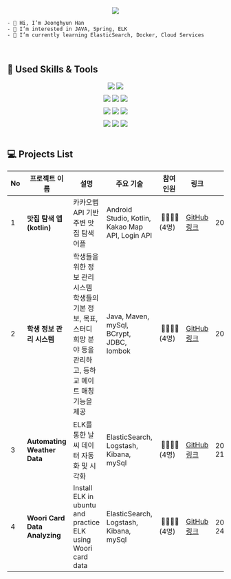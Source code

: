 <br>
<br>
<p align='center'>
    <img src="https://capsule-render.vercel.app/api?type=cylinder&color=51c481&text=Learning,%20Growing,%20Creating&fontAlignY=45&fontColor=eee4e1&fontSize=40&height=150"/>
</p>

```
- 👋 Hi, I’m Jeonghyun Han
- 👀 I’m interested in JAVA, Spring, ELK
- 🌱 I’m currently learning ElasticSearch, Docker, Cloud Services
```
<br>

## 🔨 Used Skills & Tools
<div style="display: flex; flex-direction: column; align-items: center; gap: 10px;">
  <div>
    <img src="https://img.shields.io/badge/Java-007396?style=for-the-badge&logo=openjdk&logoColor=white"/>
    <img src="https://img.shields.io/badge/Spring Boot-6DB33F?style=for-the-badge&logo=spring-boot&logoColor=white"/>
  </div>
  <div>
    <img src="https://img.shields.io/badge/AWS-232F3E?style=for-the-badge&logo=amazonwebservices&logoColor=white"/>
    <img src="https://img.shields.io/badge/Kubernetes-326CE5?style=for-the-badge&logo=kubernetes&logoColor=white"/>
    <img src="https://img.shields.io/badge/Docker-2496ED?style=for-the-badge&logo=docker&logoColor=white"/>
  </div>
  <div>
    <img src="https://img.shields.io/badge/Logstash-005571?style=for-the-badge&logo=logstash&logoColor=white"/>
    <img src="https://img.shields.io/badge/Elasticsearch-005571?style=for-the-badge&logo=elasticsearch&logoColor=white"/>
    <img src="https://img.shields.io/badge/Kibana-005571?style=for-the-badge&logo=kibana&logoColor=white"/>
  </div>
  <div>
    <img src="https://img.shields.io/badge/Linux-FCC624?style=for-the-badge&logo=linux&logoColor=black"/>
    <img src="https://img.shields.io/badge/Git-F05032?style=for-the-badge&logo=git&logoColor=white"/>
    <img src="https://img.shields.io/badge/MySQL-4479A1?style=for-the-badge&logo=mysql&logoColor=white"/>
  </div>
</div>

<br>

## 💻 Projects List

| No | 프로젝트 이름 | 설명 | 주요 기술 | 참여<br> 인원 | 링크 | 날짜 |
|----|---------------|------|-----------|----------|------|------|
| 1  | **맛집 탐색 앱(kotlin)** | 카카오맵 API 기반 주변 맛집 탐색 어플| Android Studio, Kotlin, Kakao Map API, Login API | &nbsp;👩‍👩‍👧‍👦<br>(4명)| [GitHub 링크](https://github.com/marha-hwang/eater) | 2022-04 |
| 2  | **학생 정보 관리 시스템** | 학생들을 위한 정보 관리 시스템 학생들의 기본 정보, 목표, 스터디 희망 분야 등을 관리하고, 등하교 메이트 매칭 기능을 제공 | Java, Maven, mySql, BCrypt, JDBC, lombok| &nbsp;👩‍👩‍👧‍👦<br>(4명) | [GitHub 링크](https://github.com/letsgojh0810/WooriInfo) | 2025.01.10 |
| 3  | **Automating Weather Data** | ELK를 통한 날씨 데이터 자동화 및 시각화 | ElasticSearch, Logstash, Kibana, mySql| &nbsp;👩‍👩‍👧‍👦<br>(4명) | [GitHub 링크](https://github.com/letsgojh0810/weather) | 2025-01-21 |
| 4  | **Woori Card Data Analyzing** | Install ELK in ubuntu and practice ELK using Woori card data | ElasticSearch, Logstash, Kibana, mySql| &nbsp;👩‍👩‍👧‍👦<br>(4명) | [GitHub 링크](https://github.com/letsgojh0810/wooridata) | 2025-01-24 |

<!-- [![Top Langs](https://github-readme-stats.vercel.app/api/top-langs/?username=letsgojh0810)](https://github.com/letsgojh0810/github-readme-stats) -->

<!---
lalalarr/lalalarr is a ✨ special ✨ repository because its `README.md` (this file) appears on your GitHub profile.
You can click the Preview link to take a look at your changes.
--->
